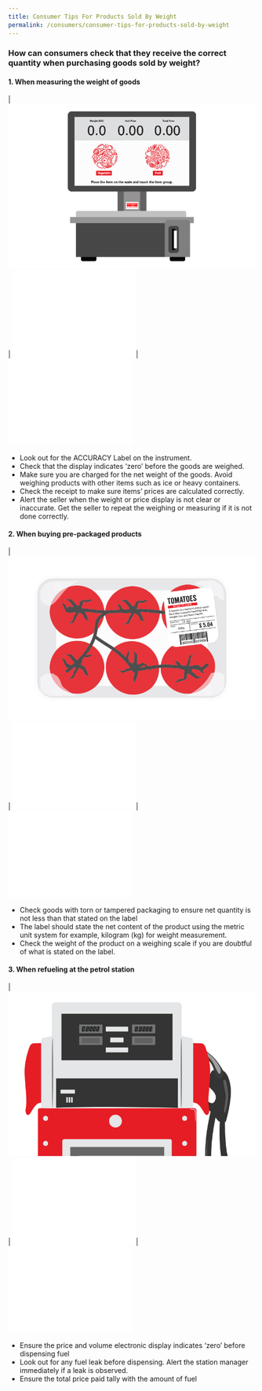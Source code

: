 ```yaml
---
title: Consumer Tips For Products Sold By Weight
permalink: /consumers/consumer-tips-for-products-sold-by-weight
---
```


### How can consumers check that they receive the correct quantity when purchasing goods sold by weight? 

#### 1. When measuring the weight of goods

| ![illustration-02](/images/Consumers/illustration-02.jpg) | ![blank](images/about/blank.png)| ![blank](images/about/blank.png) 

- Look out for the ACCURACY Label on the instrument.
- Check that the display indicates ‘zero’ before the goods are weighed.
- Make sure you are charged for the net weight of the goods. Avoid weighing products with other items such as ice or heavy containers.
- Check the receipt to make sure items’ prices are calculated correctly.
- Alert the seller when the weight or price display is not clear or inaccurate. Get the seller to repeat the weighing or measuring if it is not done correctly.

#### 2. When buying pre-packaged products
| ![illustration-01](/images/Consumers/illustration-01.jpg) | ![blank](images/about/blank.png)| ![blank](images/about/blank.png) 
- Check goods with torn or tampered packaging to ensure net quantity is not less than that stated on the label
- The label should state the net content of the product using the metric unit system for example, kilogram (kg) for weight measurement.
- Check the weight of the product on a weighing scale if you are doubtful of what is stated on the label.

#### 3. When refueling at the petrol station
| ![illustration-03](/images/Consumers/illustration-03.jpg) | ![blank](images/about/blank.png)| ![blank](images/about/blank.png) 
- Ensure the price and volume electronic display indicates ‘zero’ before dispensing fuel
- Look out for any fuel leak before dispensing. Alert the station manager immediately if a leak is observed.
- Ensure the total price paid tally with the amount of fuel 
